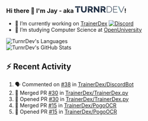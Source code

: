 ### Hi there 👋 I'm Jay - aka <img src="https://raw.githubusercontent.com/TurnrDev/TurnrDev/master/Logo/SVG/TurnrDev_Logo_Dark%20Blue%20%26%20Teal.svg" alt="TurnrDev" height="17.5px">!

- 🔭 I’m currently working on [TrainerDex](https://www.github.com/TrainerDex) [![Discord](https://discordapp.com/api/v6/guilds/364313717720219651/widget.png?style=shield)](http://discord.trainerdex.co.uk/)
- 🤔 I’m studying Computer Science at [OpenUniversity](http://www.open.ac.uk/courses/computing-it/degrees/bsc-computing-it-software-q62-soft)

![TurnrDev's Languages](https://github-readme-stats.vercel.app/api/top-langs/?username=TurnrDev&layout=compact&hide_border=true&title_color=1fa6aa&text_color=233247)
<br>
![TurnrDev's GitHub Stats](https://github-readme-stats.vercel.app/api?username=TurnrDev&show_icons=true&hide_border=true&count_private=true&include_all_commits=true&icon_color=1fa6aa&title_color=1fa6aa&text_color=233247)
<br>

## :zap: Recent Activity

<!--START_SECTION:activity-->
1. 🗣 Commented on [#38](https://github.com/TrainerDex/DiscordBot/issues/38) in [TrainerDex/DiscordBot](https://github.com/TrainerDex/DiscordBot)
2. 🎉 Merged PR [#30](https://github.com/TrainerDex/TrainerDex.py/pull/30) in [TrainerDex/TrainerDex.py](https://github.com/TrainerDex/TrainerDex.py)
3. 💪 Opened PR [#30](https://github.com/TrainerDex/TrainerDex.py/pull/30) in [TrainerDex/TrainerDex.py](https://github.com/TrainerDex/TrainerDex.py)
4. 🎉 Merged PR [#15](https://github.com/TrainerDex/PogoOCR/pull/15) in [TrainerDex/PogoOCR](https://github.com/TrainerDex/PogoOCR)
5. 💪 Opened PR [#15](https://github.com/TrainerDex/PogoOCR/pull/15) in [TrainerDex/PogoOCR](https://github.com/TrainerDex/PogoOCR)
<!--END_SECTION:activity-->
